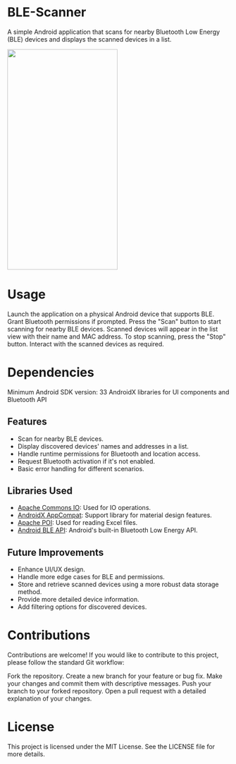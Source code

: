 # BLE-Scanner
A simple Android application that scans for nearby Bluetooth Low Energy (BLE) devices and displays the scanned devices in a list.


<img  src="https://github.com/yesiamrajeev/BLE-Scanner/assets/125568812/c9d01894-15e4-4b34-8510-cb4c2abef363" width="250" height="500">

# Usage
Launch the application on a physical Android device that supports BLE.
Grant Bluetooth permissions if prompted.
Press the "Scan" button to start scanning for nearby BLE devices.
Scanned devices will appear in the list view with their name and MAC address.
To stop scanning, press the "Stop" button.
Interact with the scanned devices as required.
# Dependencies
Minimum Android SDK version: 33
AndroidX libraries for UI components and Bluetooth API

## Features

- Scan for nearby BLE devices.
- Display discovered devices' names and addresses in a list.
- Handle runtime permissions for Bluetooth and location access.
- Request Bluetooth activation if it's not enabled.
- Basic error handling for different scenarios.
## Libraries Used

- [Apache Commons IO](https://commons.apache.org/proper/commons-io/): Used for IO operations.
- [AndroidX AppCompat](https://developer.android.com/jetpack/androidx/releases/appcompat): Support library for material design features.
- [Apache POI](https://poi.apache.org/): Used for reading Excel files.
- [Android BLE API](https://developer.android.com/guide/topics/connectivity/bluetooth-le): Android's built-in Bluetooth Low Energy API.

## Future Improvements

- Enhance UI/UX design.
- Handle more edge cases for BLE and permissions.
- Store and retrieve scanned devices using a more robust data storage method.
- Provide more detailed device information.
- Add filtering options for discovered devices.

# Contributions
Contributions are welcome! If you would like to contribute to this project, please follow the standard Git workflow:

Fork the repository.
Create a new branch for your feature or bug fix.
Make your changes and commit them with descriptive messages.
Push your branch to your forked repository.
Open a pull request with a detailed explanation of your changes.

# License 
This project is licensed under the MIT License. See the LICENSE file for more details.
